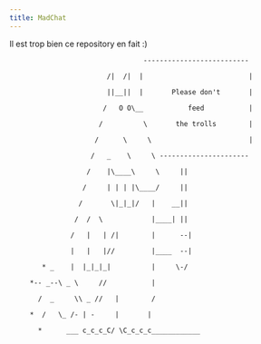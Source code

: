 ```yaml
---
title: MadChat
---
```


Il est trop bien ce repository en fait :)  

    
    
      
                                     --------------------------
      
                            /|  /|  |                          |
      
                            ||__||  |       Please don't       |
      
                           /   O O\__           feed           |
      
                          /          \       the trolls        |
      
                         /      \     \                        |
      
                        /   _    \     \ ----------------------
      
                       /    |\____\     \     ||
      
                      /     | | | |\____/     ||
      
                     /       \|_|_|/   |    __||
      
                    /  /  \            |____| ||
      
                   /   |   | /|        |      --|
      
                   |   |   |//         |____  --|
      
            * _    |  |_|_|_|          |     \-/
      
         *-- _--\ _ \     //           |
      
           /  _     \\ _ //   |        /
      
         *  /   \_ /- | -     |       |
      
           *      ___ c_c_c_C/ \C_c_c_c____________
    
    
    
    

